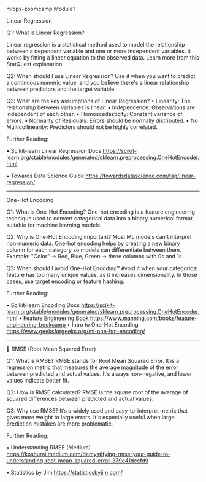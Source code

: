 mlops-zoomcamp Module1 

Linear Regression

Q1: What is Linear Regression?

Linear regression is a statistical method used to model the relationship between a dependent variable and one or more independent variables. It works by fitting a linear equation to the observed data. Learn more from this StatQuest explanation.

Q2: When should I use Linear Regression?
Use it when you want to predict a continuous numeric value, and you believe there's a linear relationship between predictors and the target variable.

Q3: What are the key assumptions of Linear Regression?
•	Linearity: The relationship between variables is linear.
•	Independence: Observations are independent of each other.
•	Homoscedasticity: Constant variance of errors.
•	Normality of Residuals: Errors should be normally distributed.
•	No Multicollinearity: Predictors should not be highly correlated.

Further Reading:

•	Scikit-learn Linear Regression Docs
    https://scikit-learn.org/stable/modules/generated/sklearn.preprocessing.OneHotEncoder.html
    
•	Towards Data Science Guide
    https://towardsdatascience.com/tag/linear-regression/
    

    
________________________________________
One-Hot Encoding

Q1: What is One-Hot Encoding?
One-hot encoding is a feature engineering technique used to convert categorical data into a binary numerical format suitable for machine learning models.

Q2: Why is One-Hot Encoding important?
Most ML models can't interpret non-numeric data. One-hot encoding helps by creating a new binary column for each category so models can differentiate between them. Example: "Color" → Red, Blue, Green → three columns with 0s and 1s.

Q3: When should I avoid One-Hot Encoding?
Avoid it when your categorical feature has too many unique values, as it increases dimensionality. In those cases, use target encoding or feature hashing.

Further Reading:

•	Scikit-learn Encoding Docs
    https://scikit-learn.org/stable/modules/generated/sklearn.preprocessing.OneHotEncoder.html
•	Feature Engineering Book
    https://www.manning.com/books/feature-engineering-bookcamp
•	Intro to One-Hot Encoding 
    https://www.geeksforgeeks.org/ml-one-hot-encoding/
________________________________________
📏 RMSE (Root Mean Squared Error)

Q1: What is RMSE?
RMSE stands for Root Mean Squared Error. It is a regression metric that measures the average magnitude of the error between predicted and actual values. It’s always non-negative, and lower values indicate better fit.

Q2: How is RMSE calculated?
RMSE is the square root of the average of squared differences between predicted and actual values: 

Q3: Why use RMSE?
It’s a widely used and easy-to-interpret metric that gives more weight to large errors. It's especially useful when large prediction mistakes are more problematic.

Further Reading:

•	Understanding RMSE (Medium)
    https://koshurai.medium.com/demystifying-rmse-your-guide-to-understanding-root-mean-squared-error-379e41dccfd9
    
•	Statistics by Jim
    https://statisticsbyjim.com/
